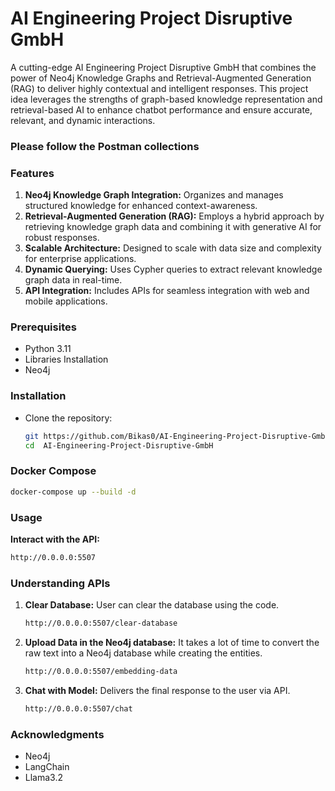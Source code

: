 # AI Engineering Project Disruptive GmbH

A cutting-edge AI Engineering Project Disruptive GmbH that combines the power of Neo4j Knowledge Graphs and Retrieval-Augmented Generation (RAG) to deliver highly contextual and intelligent responses. This project idea leverages the strengths of graph-based knowledge representation and retrieval-based AI to enhance chatbot performance and ensure accurate, relevant, and dynamic interactions.

### Please follow the Postman collections

<h3>Features</h3>
<ol>
  <li><b>Neo4j Knowledge Graph Integration:</b> Organizes and manages structured knowledge for enhanced context-awareness.</li>
  <li><b>Retrieval-Augmented Generation (RAG):</b> Employs a hybrid approach by retrieving knowledge graph data and combining it with generative AI for robust responses.</li>
  <li><b>Scalable Architecture:</b> Designed to scale with data size and complexity for enterprise applications.</li>
  <li><b>Dynamic Querying:</b> Uses Cypher queries to extract relevant knowledge graph data in real-time.</li>
  <li><b>API Integration:</b> Includes APIs for seamless integration with web and mobile applications.</li>
</ol>


<h3>Prerequisites</h3>
<ul>
  <li>Python 3.11</li>
  <li>Libraries Installation</li>
  <li>Neo4j</li>
</ul>


<h3>Installation</h3>
<ul>
  <li>Clone the repository:</li>

  ```bash
git https://github.com/Bikas0/AI-Engineering-Project-Disruptive-GmbH.git
cd  AI-Engineering-Project-Disruptive-GmbH
```
</ul>

<h3>Docker Compose</h3>

```bash
docker-compose up --build -d
```

<h3>Usage</h3>

<b>Interact with the API:</b>

```bash
http://0.0.0.0:5507
```

<h3>Understanding APIs</h3>
<ol>
  <li><b>Clear Database:</b> User can clear the database using the code.</li>

  ```bash
  http://0.0.0.0:5507/clear-database
  ```

  <li><b>Upload Data in the Neo4j database:</b> It takes a lot of time to convert the raw text into a Neo4j database while creating the entities.</li>

  ```bash
  http://0.0.0.0:5507/embedding-data
  ```

  <li><b>Chat with Model:</b> Delivers the final response to the user via API.</li>

  ```bash
  http://0.0.0.0:5507/chat
  ```

</ol>

<h3>Acknowledgments</h3>
<ul>
  <li>Neo4j</li>
  <li>LangChain</li>
  <li>Llama3.2</li>
</ul>